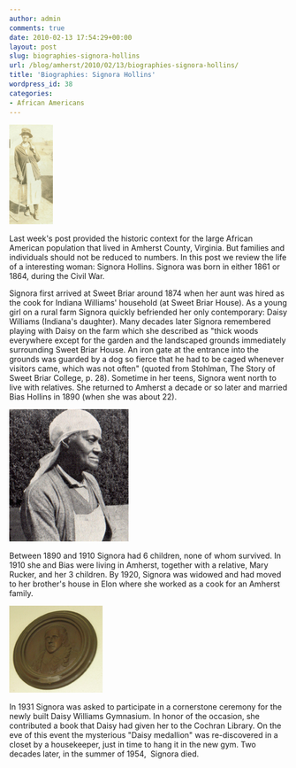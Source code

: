 ```yaml
---
author: admin
comments: true
date: 2010-02-13 17:54:29+00:00
layout: post
slug: biographies-signora-hollins
url: /blog/amherst/2010/02/13/biographies-signora-hollins/
title: 'Biographies: Signora Hollins'
wordpress_id: 38
categories:
- African Americans
---
```




![](/wp-content/uploads/2010/02/signorahollinsb1.jpg)



Last week's post provided the historic context for the large African American population that lived in Amherst County, Virginia. But families and individuals should not be reduced to numbers. In this post we review the life of a interesting woman: Signora Hollins. Signora was born in either 1861 or 1864, during the Civil War.

Signora first arrived at Sweet Briar around 1874 when her aunt was hired as the cook for Indiana Williams' household (at Sweet Briar House). As a young girl on a rural farm Signora quickly befriended her only contemporary: Daisy Williams (Indiana's daughter). Many decades later Signora remembered playing with Daisy on the farm which she described as "thick woods everywhere except for the garden and the landscaped grounds immediately surrounding Sweet Briar House. An iron gate at the entrance into the grounds was guarded by a dog so fierce that he had to be caged whenever visitors came, which was not often" (quoted from Stohlman, The Story of Sweet Briar College, p. 28). Sometime in her teens, Signora went north to live with relatives. She returned to Amherst a decade or so later and married Bias Hollins in 1890 (when she was about 22).

![](/wp-content/uploads/2010/02/signorahollinsa.jpg)



Between 1890 and 1910 Signora had 6 children, none of whom survived. In 1910 she and Bias were living in Amherst, together with a relative, Mary Rucker, and her 3 children. By 1920, Signora was widowed and had moved to her brother's house in Elon where she worked as a cook for an Amherst family.



![](/wp-content/uploads/2010/02/medalliondaisy.jpg)

In 1931 Signora was asked to participate in a cornerstone ceremony for the newly built Daisy Williams Gymnasium. In honor of the occasion, she contributed a book that Daisy had given her to the Cochran Library. On the eve of this event the mysterious "Daisy medallion" was re-discovered in a closet by a housekeeper, just in time to hang it in the new gym. Two decades later, in the summer of 1954,  Signora died.
